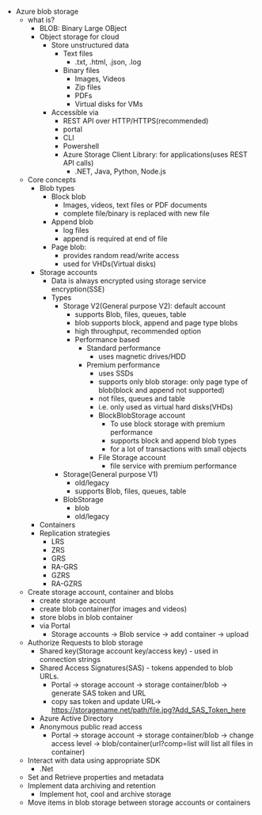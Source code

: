 - Azure blob storage
    - what is?
      - BLOB: Binary Large OBject
      - Object storage for cloud
        - Store unstructured data
          - Text files
            - .txt, .html, .json, .log
          - Binary files
            - Images, Videos
            - Zip files
            - PDFs
            - Virtual disks for VMs
        - Accessible via 
          - REST API over HTTP/HTTPS(recommended)
          - portal
          - CLI
          - Powershell
          - Azure Storage Client Library: for applications(uses REST API calls)
            - .NET, Java, Python, Node.js
    - Core concepts
        - Blob types
            - Block blob
                - Images, videos, text files or PDF documents
                - complete file/binary is replaced with new file
            - Append blob
                - log files
                - append is required at end of file
            - Page blob:
                - provides random read/write access
                - used for VHDs(Virtual disks)
      - Storage accounts
        - Data is always encrypted using storage service encryption(SSE)
        - Types
          - Storage V2(General purpose V2): default account
            - supports Blob, files, queues, table
            - blob supports block, append and page type blobs
            - high throughput, recommended option
            - Performance based
              - Standard performance
                - uses magnetic drives/HDD
              - Premium performance
                - uses SSDs
                - supports only blob storage: only page type of blob(block and append not supported)
                - not files, queues and table
                - i.e. only used as virtual hard disks(VHDs)
                - BlockBlobStorage account
                  - To use block storage with premium performance
                  - supports block and append blob types
                  - for a lot of transactions with small objects
                - File Storage account
                  - file service with premium performance
          - Storage(General purpose V1)
            - old/legacy
            - supports Blob, files, queues, table
          - BlobStorage
            - blob
            - old/legacy
      - Containers
      - Replication strategies
        - LRS
        - ZRS
        - GRS
        - RA-GRS
        - GZRS
        - RA-GZRS
    - Create storage account, container and blobs
      - create storage account
      - create blob container(for images and videos)
      - store blobs in blob container
      - via Portal
        - Storage accounts -> Blob service -> add container -> upload
    - Authorize Requests to blob storage
      - Shared key(Storage account key/access key) - used in connection strings
      - Shared Access Signatures(SAS) - tokens appended to blob URLs.
        - Portal -> storage account -> storage container/blob -> generate SAS token and URL
        - copy sas token and update URL-> https://storagename.net/path/file.jpg?Add_SAS_Token_here
      - Azure Active Directory
      - Anonymous public read access
        - Portal -> storage account -> storage container/blob -> change access level -> blob/container(url?comp=list will list all files in container)
    - Interact with data using appropriate SDK
      - .Net
    - Set and Retrieve properties and metadata
    - Implement data archiving and retention
      - Implement hot, cool and archive storage
    - Move items in blob storage between storage accounts or containers